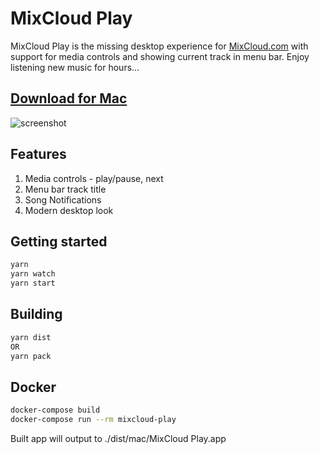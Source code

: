 MixCloud Play
=====
MixCloud Play is the missing desktop experience for [MixCloud.com](https://www.mixcloud.com) with support for media controls and showing current track in menu bar. Enjoy listening new music for hours...

## [Download for Mac](https://github.com/uffou/MixCloud-Play/releases/download/v0.9.1/MixCloud.Play.app.zip)

![screenshot](https://raw.githubusercontent.com/uffou/MixCloud-Play/master/Screenshot.png)

## Features
1. Media controls - play/pause, next
2. Menu bar track title
3. Song Notifications
4. Modern desktop look

## Getting started
```sh
yarn
yarn watch
yarn start
```

## Building
```sh
yarn dist
OR
yarn pack
```

## Docker
```sh
docker-compose build
docker-compose run --rm mixcloud-play
```
Built app will output to ./dist/mac/MixCloud Play.app
